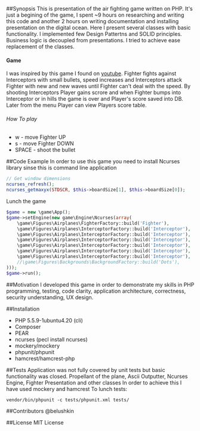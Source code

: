 ##Synopsis
This is presentation of the air fighting game written on PHP. It's just a begining of the game, I spent ~9 hours on researching and writing this code and another 2 hours on writing documentation and installing presentation on the digital ocean.
Here I present several classes with basic functionality. I implemented few Design Pattertns and SOLID principles. Business logic is decoupled from presentations. I tried to achieve ease replacement of the classes. 
#### Game
I was inspired by this game I found on [youtube](https://www.youtube.com/watch?v=IwqQtUzDQok). Fighter fights against Interceptors with small bullets, speed increases and Interceptors attack Fighter with new and new waves until Fighter can't deal with the speed. By shooting Interceptors Player gains scrore and when Fighter bumps into Interceptor or in hills the game is over and Player's score saved into DB. Later from the menu Player can view Players score table.
###### How To play
- w - move Fighter UP
- s - move Fighter DOWN
- SPACE - shoot the bullet

##Code Example
In order to use this game you need to install Ncurses library sinse this is command line application
```php
// Get window dimensions
ncurses_refresh();
ncurses_getmaxyx(STDSCR, $this->boardSize[1], $this->boardSize[0]);
```
Lunch the game
```php
$game = new \game\App();
$game->setEngine(new game\Engine\Ncurses(array(
    \game\Figures\Airplanes\FighterFactory::build('Fighter'),
    \game\Figures\Airplanes\InterceptorFactory::build('Interceptor'),
    \game\Figures\Airplanes\InterceptorFactory::build('Interceptor'),
    \game\Figures\Airplanes\InterceptorFactory::build('Interceptor'),
    \game\Figures\Airplanes\InterceptorFactory::build('Interceptor'),
    \game\Figures\Airplanes\InterceptorFactory::build('Interceptor'),
    \game\Figures\Airplanes\InterceptorFactory::build('Interceptor'),
    //\game\Figures\Backgrounds\BackgroundFactory::build('Dots'),
)));
$game->run();
```
##Motivation
I developed this game in order to demonstrate my skills in PHP programming, testing, code clarity, application architecture, correctness, security understanding, UX design.

##Installation
- PHP 5.5.9-1ubuntu4.20 (cli)
- Composer
- PEAR
- ncurses (pecl install ncurses)
- mockery/mockery
- phpunit/phpunit
- hamcrest/hamcrest-php

##Tests
Application was not fully covered by unit tests but basic functionality was closed. Propellant of the plane, Ascii Outputter, Ncurses Engine, Fighter Presentation and other classes
In order to achieve this I have used mockery and hamcrest
To lunch tests:
```
vendor/bin/phpunit -c tests/phpunit.xml tests/
```

##Contributors
@belushkin

##License
MIT License
